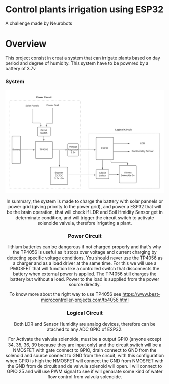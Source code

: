 # Control plants irrigation using ESP32

A challenge made by Neurobots

# Overview

This project consist in creat a system that can irrigate plants based on day period and degree of humidity. This system have to be pownred by a battery of 3.7v 

### System

<div align="center"><img alt="Block Diagram" width="580" src="docs/Image/Block-Diagram.png" />

 In summary, the system is made to charge the battery with solar pannels or power grid (giving priority to the power grid), and power a ESP32 that will be the brain operation, that will check if LDR and Soil Hmidity Sensor get in determinate condition, and will trigger the circuit switch to activate solenoide valvula, therefore irrigating a plant.
 
### Power Circuit
lithium batteries can be dangerous if not charged properly and that's why the TP4056 is useful as it stops over voltage and current charging by detecting specific voltage conditions. You should never use the TP4056 as a charger and as a load driver at the same time. For this we will use a PMOSFET that will function like a controlled switch that disconnects the battery when external power is applied. The TP4056 still charges the battery but without a load. Power to the load is supplied from the power source directly.

To know more about the right way to use TP4056 see https://www.best-microcontroller-projects.com/tp4056.html

### Logical Circuit

Both LDR and Sensor Humidity are analog devices, therefore can be atached to any ADC GPIO of ESP32.

For Activate the valvula solenoide, must be a output GPIO (anyone except 34, 35, 36, 39 because they are input only) and the circuit switch will be a NMOSFET with gate connect to GPIO, drain connect to GND from the solenoid and source connect to GND from the circuit, with this configuration when GPIO is high the NMOSFET will connect the GND from NMOSFET with the GND from de circuit and de valvula solenoid will open. I will connect to GPIO 25 and will use PWM signal to see if will genarate some kind of water flow control from valvula solenoide.


